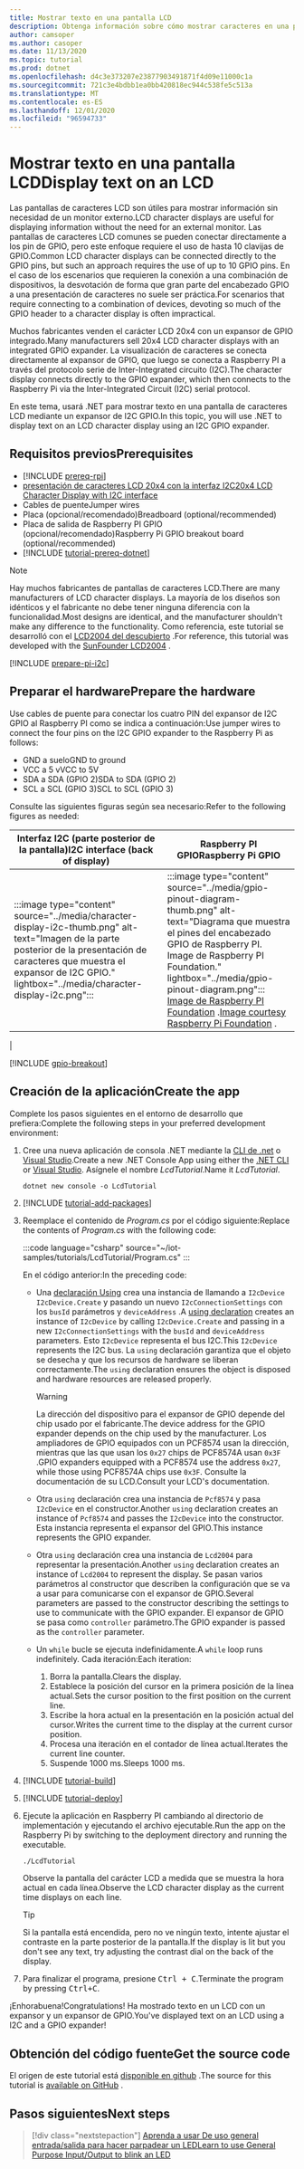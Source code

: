 ```yaml
---
title: Mostrar texto en una pantalla LCD
description: Obtenga información sobre cómo mostrar caracteres en una pantalla de cristal líquido con las bibliotecas de IoT de .NET.
author: camsoper
ms.author: casoper
ms.date: 11/13/2020
ms.topic: tutorial
ms.prod: dotnet
ms.openlocfilehash: d4c3e373207e23877903491871f4d09e11000c1a
ms.sourcegitcommit: 721c3e4bdbb1ea0bb420818ec944c538fe5c513a
ms.translationtype: MT
ms.contentlocale: es-ES
ms.lasthandoff: 12/01/2020
ms.locfileid: "96594733"
---
```

<!--markdownlint-disable DOCSMD011 -->
# <a name="display-text-on-an-lcd"></a><span data-ttu-id="22898-103">Mostrar texto en una pantalla LCD</span><span class="sxs-lookup"><span data-stu-id="22898-103">Display text on an LCD</span></span>

<span data-ttu-id="22898-104">Las pantallas de caracteres LCD son útiles para mostrar información sin necesidad de un monitor externo.</span><span class="sxs-lookup"><span data-stu-id="22898-104">LCD character displays are useful for displaying information without the need for an external monitor.</span></span> <span data-ttu-id="22898-105">Las pantallas de caracteres LCD comunes se pueden conectar directamente a los pin de GPIO, pero este enfoque requiere el uso de hasta 10 clavijas de GPIO.</span><span class="sxs-lookup"><span data-stu-id="22898-105">Common LCD character displays can be connected directly to the GPIO pins, but such an approach requires the use of up to 10 GPIO pins.</span></span> <span data-ttu-id="22898-106">En el caso de los escenarios que requieren la conexión a una combinación de dispositivos, la desvotación de forma que gran parte del encabezado GPIO a una presentación de caracteres no suele ser práctica.</span><span class="sxs-lookup"><span data-stu-id="22898-106">For scenarios that require connecting to a combination of devices, devoting so much of the GPIO header to a character display is often impractical.</span></span>

<span data-ttu-id="22898-107">Muchos fabricantes venden el carácter LCD 20x4 con un expansor de GPIO integrado.</span><span class="sxs-lookup"><span data-stu-id="22898-107">Many manufacturers sell 20x4 LCD character displays with an integrated GPIO expander.</span></span> <span data-ttu-id="22898-108">La visualización de caracteres se conecta directamente al expansor de GPIO, que luego se conecta a Raspberry PI a través del protocolo serie de Inter-Integrated circuito (I2C).</span><span class="sxs-lookup"><span data-stu-id="22898-108">The character display connects directly to the GPIO expander, which then connects to the Raspberry Pi via the Inter-Integrated Circuit (I2C) serial protocol.</span></span>

<span data-ttu-id="22898-109">En este tema, usará .NET para mostrar texto en una pantalla de caracteres LCD mediante un expansor de I2C GPIO.</span><span class="sxs-lookup"><span data-stu-id="22898-109">In this topic, you will use .NET to display text on an LCD character display using an I2C GPIO expander.</span></span>

## <a name="prerequisites"></a><span data-ttu-id="22898-110">Requisitos previos</span><span class="sxs-lookup"><span data-stu-id="22898-110">Prerequisites</span></span>

- [!INCLUDE [prereq-rpi](../includes/prereq-rpi.md)]
- <span data-ttu-id="22898-111">[presentación de caracteres LCD 20x4 con la interfaz I2C](https://www.bing.com/images/search?q=20x4+lcd+display+with+i2c)<span class="docon docon-navigate-external x-hidden-focus"></span></span><span class="sxs-lookup"><span data-stu-id="22898-111">[20x4 LCD Character Display with I2C interface](https://www.bing.com/images/search?q=20x4+lcd+display+with+i2c) <span class="docon docon-navigate-external x-hidden-focus"></span></span></span>
- <span data-ttu-id="22898-112">Cables de puente</span><span class="sxs-lookup"><span data-stu-id="22898-112">Jumper wires</span></span>
- <span data-ttu-id="22898-113">Placa (opcional/recomendado)</span><span class="sxs-lookup"><span data-stu-id="22898-113">Breadboard (optional/recommended)</span></span>
- <span data-ttu-id="22898-114">Placa de salida de Raspberry PI GPIO (opcional/recomendado)</span><span class="sxs-lookup"><span data-stu-id="22898-114">Raspberry Pi GPIO breakout board (optional/recommended)</span></span>
- [!INCLUDE [tutorial-prereq-dotnet](../includes/tutorial-prereq-dotnet.md)]

> [!NOTE]
> <span data-ttu-id="22898-115">Hay muchos fabricantes de pantallas de caracteres LCD.</span><span class="sxs-lookup"><span data-stu-id="22898-115">There are many manufacturers of LCD character displays.</span></span> <span data-ttu-id="22898-116">La mayoría de los diseños son idénticos y el fabricante no debe tener ninguna diferencia con la funcionalidad.</span><span class="sxs-lookup"><span data-stu-id="22898-116">Most designs are identical, and the manufacturer shouldn't make any difference to the functionality.</span></span> <span data-ttu-id="22898-117">Como referencia, este tutorial se desarrolló con el [LCD2004 del descubierto](https://www.sunfounder.com/lcd2004-module.html) <span class="docon docon-navigate-external x-hidden-focus"></span> .</span><span class="sxs-lookup"><span data-stu-id="22898-117">For reference, this tutorial was developed with the [SunFounder LCD2004](https://www.sunfounder.com/lcd2004-module.html) <span class="docon docon-navigate-external x-hidden-focus"></span>.</span></span>

[!INCLUDE [prepare-pi-i2c](../includes/prepare-pi-i2c.md)]

## <a name="prepare-the-hardware"></a><span data-ttu-id="22898-118">Preparar el hardware</span><span class="sxs-lookup"><span data-stu-id="22898-118">Prepare the hardware</span></span>

<span data-ttu-id="22898-119">Use cables de puente para conectar los cuatro PIN del expansor de I2C GPIO al Raspberry PI como se indica a continuación:</span><span class="sxs-lookup"><span data-stu-id="22898-119">Use jumper wires to connect the four pins on the I2C GPIO expander to the Raspberry Pi as follows:</span></span>

- <span data-ttu-id="22898-120">GND a suelo</span><span class="sxs-lookup"><span data-stu-id="22898-120">GND to ground</span></span>
- <span data-ttu-id="22898-121">VCC a 5 v</span><span class="sxs-lookup"><span data-stu-id="22898-121">VCC to 5V</span></span>
- <span data-ttu-id="22898-122">SDA a SDA (GPIO 2)</span><span class="sxs-lookup"><span data-stu-id="22898-122">SDA to SDA (GPIO 2)</span></span>
- <span data-ttu-id="22898-123">SCL a SCL (GPIO 3)</span><span class="sxs-lookup"><span data-stu-id="22898-123">SCL to SCL (GPIO 3)</span></span>

<span data-ttu-id="22898-124">Consulte las siguientes figuras según sea necesario:</span><span class="sxs-lookup"><span data-stu-id="22898-124">Refer to the following figures as needed:</span></span>

| <span data-ttu-id="22898-125">Interfaz I2C (parte posterior de la pantalla)</span><span class="sxs-lookup"><span data-stu-id="22898-125">I2C interface (back of display)</span></span> | <span data-ttu-id="22898-126">Raspberry PI GPIO</span><span class="sxs-lookup"><span data-stu-id="22898-126">Raspberry Pi GPIO</span></span> |
|---------------------------------|-------------------|
| :::image type="content" source="../media/character-display-i2c-thumb.png" alt-text="Imagen de la parte posterior de la presentación de caracteres que muestra el expansor de I2C GPIO." lightbox="../media/character-display-i2c.png"::: | :::image type="content" source="../media/gpio-pinout-diagram-thumb.png" alt-text="Diagrama que muestra el pines del encabezado GPIO de Raspberry PI. Image de Raspberry PI Foundation." lightbox="../media/gpio-pinout-diagram.png":::<br /><span data-ttu-id="22898-129">[Image de Raspberry PI Foundation](https://www.raspberrypi.org/documentation/usage/gpio/) <span class="docon docon-navigate-external x-hidden-focus"></span> .</span><span class="sxs-lookup"><span data-stu-id="22898-129">[Image courtesy Raspberry Pi Foundation](https://www.raspberrypi.org/documentation/usage/gpio/) <span class="docon docon-navigate-external x-hidden-focus"></span>.</span></span>
 |

[!INCLUDE [gpio-breakout](../includes/gpio-breakout.md)]

## <a name="create-the-app"></a><span data-ttu-id="22898-130">Creación de la aplicación</span><span class="sxs-lookup"><span data-stu-id="22898-130">Create the app</span></span>

<span data-ttu-id="22898-131">Complete los pasos siguientes en el entorno de desarrollo que prefiera:</span><span class="sxs-lookup"><span data-stu-id="22898-131">Complete the following steps in your preferred development environment:</span></span>

1. <span data-ttu-id="22898-132">Cree una nueva aplicación de consola .NET mediante la [CLI de .net](../../core/tools/dotnet-new.md) o [Visual Studio](../../core/tutorials/with-visual-studio.md).</span><span class="sxs-lookup"><span data-stu-id="22898-132">Create a new .NET Console App using either the [.NET CLI](../../core/tools/dotnet-new.md) or [Visual Studio](../../core/tutorials/with-visual-studio.md).</span></span> <span data-ttu-id="22898-133">Asígnele el nombre *LcdTutorial*.</span><span class="sxs-lookup"><span data-stu-id="22898-133">Name it *LcdTutorial*.</span></span>

    ```dotnetcli
    dotnet new console -o LcdTutorial
    ```

1. [!INCLUDE [tutorial-add-packages](../includes/tutorial-add-packages.md)]
1. <span data-ttu-id="22898-134">Reemplace el contenido de *Program.cs* por el código siguiente:</span><span class="sxs-lookup"><span data-stu-id="22898-134">Replace the contents of *Program.cs* with the following code:</span></span>

    :::code language="csharp" source="~/iot-samples/tutorials/LcdTutorial/Program.cs" :::

    <span data-ttu-id="22898-135">En el código anterior:</span><span class="sxs-lookup"><span data-stu-id="22898-135">In the preceding code:</span></span>

    - <span data-ttu-id="22898-136">Una [declaración Using](../../csharp/whats-new/csharp-8.md#using-declarations) crea una instancia de llamando a `I2cDevice` `I2cDevice.Create` y pasando un nuevo `I2cConnectionSettings` con los `busId` parámetros y `deviceAddress` .</span><span class="sxs-lookup"><span data-stu-id="22898-136">A [using declaration](../../csharp/whats-new/csharp-8.md#using-declarations) creates an instance of `I2cDevice` by calling `I2cDevice.Create` and passing in a new `I2cConnectionSettings` with the `busId` and `deviceAddress` parameters.</span></span> <span data-ttu-id="22898-137">Esto `I2cDevice` representa el bus I2C.</span><span class="sxs-lookup"><span data-stu-id="22898-137">This `I2cDevice` represents the I2C bus.</span></span> <span data-ttu-id="22898-138">La `using` declaración garantiza que el objeto se desecha y que los recursos de hardware se liberan correctamente.</span><span class="sxs-lookup"><span data-stu-id="22898-138">The `using` declaration ensures the object is disposed and hardware resources are released properly.</span></span>

        > [!WARNING]
        > <span data-ttu-id="22898-139">La dirección del dispositivo para el expansor de GPIO depende del chip usado por el fabricante.</span><span class="sxs-lookup"><span data-stu-id="22898-139">The device address for the GPIO expander depends on the chip used by the manufacturer.</span></span> <span data-ttu-id="22898-140">Los ampliadores de GPIO equipados con un PCF8574 usan la dirección, mientras que las que usan los `0x27` chips de PCF8574A usan `0x3F` .</span><span class="sxs-lookup"><span data-stu-id="22898-140">GPIO expanders equipped with a PCF8574 use the address `0x27`, while those using PCF8574A chips use `0x3F`.</span></span> <span data-ttu-id="22898-141">Consulte la documentación de su LCD.</span><span class="sxs-lookup"><span data-stu-id="22898-141">Consult your LCD's documentation.</span></span>

    - <span data-ttu-id="22898-142">Otra `using` declaración crea una instancia de `Pcf8574` y pasa `I2cDevice` en el constructor.</span><span class="sxs-lookup"><span data-stu-id="22898-142">Another `using` declaration creates an instance of `Pcf8574` and passes the `I2cDevice` into the constructor.</span></span> <span data-ttu-id="22898-143">Esta instancia representa el expansor del GPIO.</span><span class="sxs-lookup"><span data-stu-id="22898-143">This instance represents the GPIO expander.</span></span>
    - <span data-ttu-id="22898-144">Otra `using` declaración crea una instancia de `Lcd2004` para representar la presentación.</span><span class="sxs-lookup"><span data-stu-id="22898-144">Another `using` declaration creates an instance of `Lcd2004` to represent the display.</span></span> <span data-ttu-id="22898-145">Se pasan varios parámetros al constructor que describen la configuración que se va a usar para comunicarse con el expansor de GPIO.</span><span class="sxs-lookup"><span data-stu-id="22898-145">Several parameters are passed to the constructor describing the settings to use to communicate with the GPIO expander.</span></span> <span data-ttu-id="22898-146">El expansor de GPIO se pasa como `controller` parámetro.</span><span class="sxs-lookup"><span data-stu-id="22898-146">The GPIO expander is passed as the `controller` parameter.</span></span>
    - <span data-ttu-id="22898-147">Un `while` bucle se ejecuta indefinidamente.</span><span class="sxs-lookup"><span data-stu-id="22898-147">A `while` loop runs indefinitely.</span></span> <span data-ttu-id="22898-148">Cada iteración:</span><span class="sxs-lookup"><span data-stu-id="22898-148">Each iteration:</span></span>
        1. <span data-ttu-id="22898-149">Borra la pantalla.</span><span class="sxs-lookup"><span data-stu-id="22898-149">Clears the display.</span></span>
        1. <span data-ttu-id="22898-150">Establece la posición del cursor en la primera posición de la línea actual.</span><span class="sxs-lookup"><span data-stu-id="22898-150">Sets the cursor position to the first position on the current line.</span></span>
        1. <span data-ttu-id="22898-151">Escribe la hora actual en la presentación en la posición actual del cursor.</span><span class="sxs-lookup"><span data-stu-id="22898-151">Writes the current time to the display at the current cursor position.</span></span>
        1. <span data-ttu-id="22898-152">Procesa una iteración en el contador de línea actual.</span><span class="sxs-lookup"><span data-stu-id="22898-152">Iterates the current line counter.</span></span>
        1. <span data-ttu-id="22898-153">Suspende 1000 ms.</span><span class="sxs-lookup"><span data-stu-id="22898-153">Sleeps 1000 ms.</span></span>

1. [!INCLUDE [tutorial-build](../includes/tutorial-build.md)]
1. [!INCLUDE [tutorial-deploy](../includes/tutorial-deploy.md)]
1. <span data-ttu-id="22898-154">Ejecute la aplicación en Raspberry PI cambiando al directorio de implementación y ejecutando el archivo ejecutable.</span><span class="sxs-lookup"><span data-stu-id="22898-154">Run the app on the Raspberry Pi by switching to the deployment directory and running the executable.</span></span>

    ```bash
    ./LcdTutorial
    ```

    <span data-ttu-id="22898-155">Observe la pantalla del carácter LCD a medida que se muestra la hora actual en cada línea.</span><span class="sxs-lookup"><span data-stu-id="22898-155">Observe the LCD character display as the current time displays on each line.</span></span>

    > [!TIP]
    > <span data-ttu-id="22898-156">Si la pantalla está encendida, pero no ve ningún texto, intente ajustar el contraste en la parte posterior de la pantalla.</span><span class="sxs-lookup"><span data-stu-id="22898-156">If the display is lit but you don't see any text, try adjusting the contrast dial on the back of the display.</span></span>

1. <span data-ttu-id="22898-157">Para finalizar el programa, presione <kbd>Ctrl + C</kbd>.</span><span class="sxs-lookup"><span data-stu-id="22898-157">Terminate the program by pressing <kbd>Ctrl+C</kbd>.</span></span>

<span data-ttu-id="22898-158">¡Enhorabuena!</span><span class="sxs-lookup"><span data-stu-id="22898-158">Congratulations!</span></span> <span data-ttu-id="22898-159">Ha mostrado texto en un LCD con un expansor y un expansor de GPIO.</span><span class="sxs-lookup"><span data-stu-id="22898-159">You've displayed text on an LCD using a I2C and a GPIO expander!</span></span>

## <a name="get-the-source-code"></a><span data-ttu-id="22898-160">Obtención del código fuente</span><span class="sxs-lookup"><span data-stu-id="22898-160">Get the source code</span></span>

<span data-ttu-id="22898-161">El origen de este tutorial está [disponible en github](https://github.com/MicrosoftDocs/dotnet-iot-assets/tree/master/tutorials/LcdTutorial) <span class="docon docon-navigate-external x-hidden-focus"></span> .</span><span class="sxs-lookup"><span data-stu-id="22898-161">The source for this tutorial is [available on GitHub](https://github.com/MicrosoftDocs/dotnet-iot-assets/tree/master/tutorials/LcdTutorial) <span class="docon docon-navigate-external x-hidden-focus"></span>.</span></span>

## <a name="next-steps"></a><span data-ttu-id="22898-162">Pasos siguientes</span><span class="sxs-lookup"><span data-stu-id="22898-162">Next steps</span></span>

> [!div class="nextstepaction"]
> [<span data-ttu-id="22898-163">Aprenda a usar De uso general entrada/salida para hacer parpadear un LED</span><span class="sxs-lookup"><span data-stu-id="22898-163">Learn to use General Purpose Input/Output to blink an LED</span></span>](../tutorials/blink-led.md)
